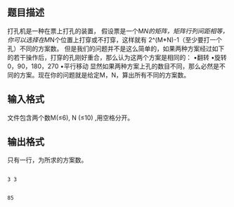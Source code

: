 ## 题目描述
打孔机是一种在票上打孔的装置， 假设票是一个M*N的矩阵，矩阵行列间距相等，你可以选择在M*N个位置上打穿或不打穿，这样就有 2^(M*N)-1（至少要打一个孔）不同的方案数。 但是我们的问题并不是这么简单的，如果两种方案经过如下的若干操作后，打穿的孔刚好重合，那么认为这两个方案是相同的： •翻转 •旋转0，90，180，270 •平行移动 显然如果两种方案上孔的数目不同，那么必然是不同的方案。现在你的问题就是给定M，N，算出所有不同的方案数。 

## 输入格式
文件包含两个数M(≤6), N (≤10) ,用空格分开。 

## 输出格式
只有一行，为所求的方案数。 

```input1
3 3
```
```output1
85
```
